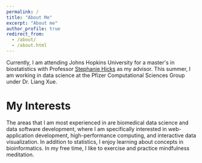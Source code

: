 ```yaml
---
permalink: /
title: "About Me"
excerpt: "About me"
author_profile: true
redirect_from: 
  - /about/
  - /about.html
---
```


Currently, I am attending Johns Hopkins University for a master's in biostatistics with Professor [Stephanie Hicks](https://www.stephaniehicks.com/) as my advisor. This summer, I am working in data science at the Pfizer Computational Sciences Group under Dr. Liang Xue.

My Interests
======
The areas that I am most experienced in are biomedical data science and data software development, where I am specifically interested in web-application development, high-performance computing, and interactive data visualization. In addition to statistics, I enjoy learning about concepts in bioinformatics. In my free time, I like to exercise and practice mindfulness meditation.
